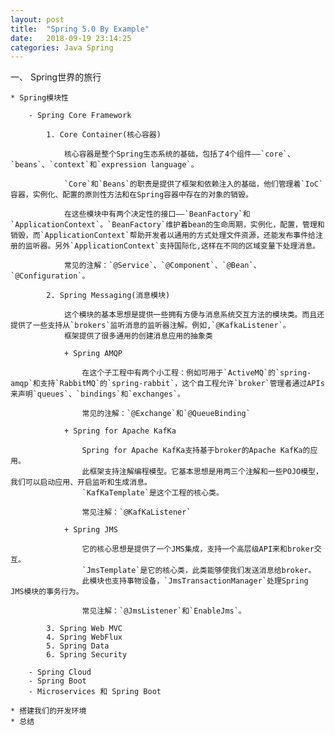 ```yaml
---
layout: post
title:  "Spring 5.0 By Example"
date:   2018-09-19 23:14:25
categories: Java Spring
---
```


一、 Spring世界的旅行

    * Spring模块性

        - Spring Core Framework

            1. Core Container(核心容器)

                核心容器是整个Spring生态系统的基础，包括了4个组件——`core`、`beans`、`context`和`expression language`。

                `Core`和`Beans`的职责是提供了框架和依赖注入的基础，他们管理着`IoC`容器，实例化、配置的原则性方法和在Spring容器中存在的对象的销毁。

                在这些模块中有两个决定性的接口——`BeanFactory`和`ApplicationContext`。`BeanFactory`维护着bean的生命周期，实例化，配置，管理和销毁，而`ApplicationContext`帮助开发者以通用的方式处理文件资源，还能发布事件给注册的监听器。另外`ApplicationContext`支持国际化,这样在不同的区域变量下处理消息。

                常见的注解：`@Service`、`@Component`、`@Bean`、`@Configuration`。

            2. Spring Messaging(消息模块)

                这个模块的基本思想是提供一些拥有方便与消息系统交互方法的模块类。而且还提供了一些支持从`brokers`监听消息的监听器注解。例如,`@KafkaListener`。
                框架提供了很多通用的创建消息应用的抽象类

                + Spring AMQP

                    在这个子工程中有两个小工程：例如可用于`ActiveMQ`的`spring-amqp`和支持`RabbitMQ`的`spring-rabbit`，这个自工程允许`broker`管理者通过APIs来声明`queues`、`bindings`和`exchanges`。

                    常见的注解：`@Exchange`和`@QueueBinding`

                + Spring for Apache KafKa

                    Spring for Apache KafKa支持基于broker的Apache KafKa的应用。
                    此框架支持注解编程模型。它基本思想是用两三个注解和一些POJO模型，我们可以启动应用、开启监听和生成消息。
                    `KafKaTemplate`是这个工程的核心类。
                    
                    常见注解：`@KafKaListener`

                + Spring JMS

                    它的核心思想是提供了一个JMS集成，支持一个高层级API来和broker交互。
                    `JmsTemplate`是它的核心类，此类能够使我们发送消息给broker。
                    此模块也支持事物设备，`JmsTransactionManager`处理Spring JMS模块的事务行为。

                    常见注解：`@JmsListener`和`EnableJms`。

            3. Spring Web MVC
            4. Spring WebFlux
            5. Spring Data
            6. Spring Security

        - Spring Cloud
        - Spring Boot
        - Microservices 和 Spring Boot

    * 搭建我们的开发环境
    * 总结